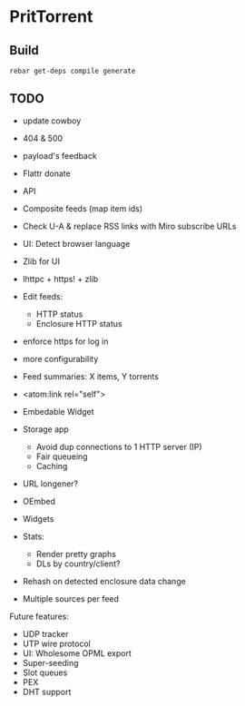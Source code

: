 PritTorrent
===========

Build
-----

```
rebar get-deps compile generate
```


TODO
----

* update cowboy

* 404 & 500
* payload's feedback
* Flattr donate


* API
* Composite feeds (map item ids)

* Check U-A & replace RSS links with Miro subscribe URLs
* UI: Detect browser language
* Zlib for UI
* lhttpc + https! + zlib

* Edit feeds:
  * HTTP status
  * Enclosure HTTP status

* enforce https for log in
* more configurability

* Feed summaries: X items, Y torrents
* <atom:link rel="self">

* Embedable Widget

* Storage app
  - Avoid dup connections to 1 HTTP server (IP)
  - Fair queueing
  - Caching
* URL longener?
* OEmbed
* Widgets

* Stats:
  - Render pretty graphs
  - DLs by country/client?

* Rehash on detected enclosure data change
* Multiple sources per feed

Future features:

* UDP tracker
* UTP wire protocol
* UI: Wholesome OPML export
* Super-seeding
* Slot queues
* PEX
* DHT support
